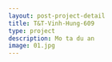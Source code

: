 ```yaml
---
layout: post-project-detail
title: T&T-Vinh-Hung-609
type: project
description: Mo ta du an
image: 01.jpg 
---
```

